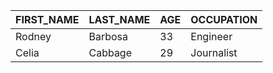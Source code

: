 | FIRST_NAME | LAST_NAME | AGE | OCCUPATION |
| ---------- | --------- | --- | ---------- |
|     Rodney |   Barbosa |  33 |   Engineer |
|      Celia |   Cabbage |  29 | Journalist |
